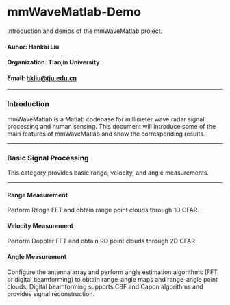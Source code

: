 # mmWaveMatlab-Demo
Introduction and demos of the mmWaveMatlab project.

#### Auhor: Hankai Liu
#### Organization: Tianjin University
#### Email: hkliu@tju.edu.cn
---
### Introduction
mmWaveMatlab is a Matlab codebase for millimeter wave radar signal processing and human sensing. This document will introduce some of the main features of mmWaveMatlab and show the corresponding results.

---

### Basic Signal Processing
This category provides basic range, velocity, and angle measurements.

****

#### Range Measurement
Perform Range FFT and obtain range point clouds through 1D CFAR.


#### Velocity Measurement
Perform Doppler FFT and obtain RD point clouds through 2D CFAR.


#### Angle Measurement
Configure the antenna array and perform angle estimation algorithms (FFT or digital beamforming) to obtain range-angle maps and range-angle point clouds. Digital beamforming supports CBF and Capon algorithms and provides signal reconstruction.





